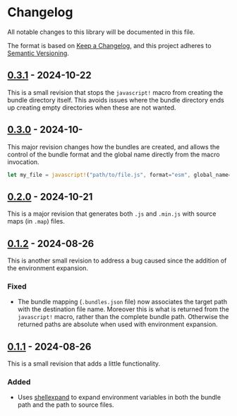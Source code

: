 # Changelog

All notable changes to this library will be documented in this file.

The format is based on [Keep a Changelog](https://keepachangelog.com/1.0.0/), and this project
adheres to [Semantic Versioning](https://semver.org/spec/v2.0.0.html).

## [0.3.1](https://github.com/BlakeRain/esbuild-bundle/compare/v0.3.0..v0.3.1) - 2024-10-22

This is a small revision that stops the `javascript!` macro from creating the bundle directory
itself. This avoids issues where the bundle directory ends up creating empty directories when these
are not wanted.

## [0.3.0](https://github.com/BlakeRain/esbuild-bundle/compare/v0.2.0..v0.3.0) - 2024-10-

This major revision changes how the bundles are created, and allows the control of the bundle
format and the global name directly from the macro invocation.

```rust
let my_file = javascript!("path/to/file.js", format="esm", global_name="myGlobalName");
```

## [0.2.0](https://github.com/BlakeRain/esbuild-bundle/compare/v0.1.1..v0.2.0) - 2024-10-21

This is a major revision that generates both `.js` and `.min.js` with source maps (in `.map`) files.

## [0.1.2](https://git.blakerain.com/BlakeRain/esbuild-bundle/compare/v0.1.1..v0.1.2) - 2024-08-26

This is another small revision to address a bug caused since the addition of the environment
expansion.

### Fixed

- The bundle mapping (`.bundles.json` file) now associates the target path with the destination file
  name. Moreover this is what is returned from the `javascript!` macro, rather than the complete
  bundle path. Otherwise the returned paths are absolute when used with environment expansion.

## [0.1.1](https://git.blakerain.com/BlakeRain/esbuild-bundle/compare/v0.1.0..v0.1.1) - 2024-08-26

This is a small revision that adds a little functionality.

### Added

- Uses [shellexpand](https://docs.rs/shellexpand/latest/shellexpand/) to expand environment
  variables in both the bundle path and the path to source files.

